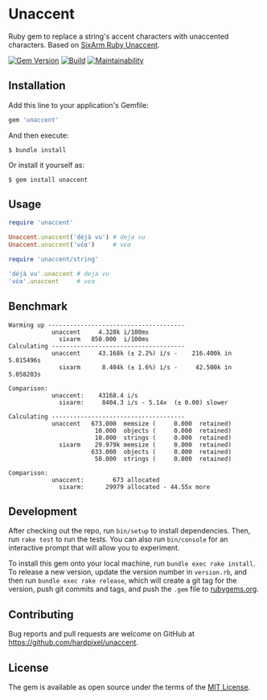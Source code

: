 # Unaccent

Ruby gem to replace a string's accent characters with unaccented characters. Based on [SixArm Ruby Unaccent](https://github.com/SixArm/sixarm_ruby_unaccent).

[![Gem Version](https://badge.fury.io/rb/unaccent.svg)](https://badge.fury.io/rb/unaccent)
[![Build](https://github.com/hardpixel/unaccent/actions/workflows/build.yml/badge.svg)](https://github.com/hardpixel/unaccent/actions/workflows/build.yml)
[![Maintainability](https://api.codeclimate.com/v1/badges/9070ea120ceeddbcc1d2/maintainability)](https://codeclimate.com/github/hardpixel/unaccent/maintainability)

## Installation

Add this line to your application's Gemfile:

```ruby
gem 'unaccent'
```

And then execute:

    $ bundle install

Or install it yourself as:

    $ gem install unaccent

## Usage

```ruby
require 'unaccent'

Unaccent.unaccent('déjà vu') # deja vu
Unaccent.unaccent('νέα')     # νεα

require 'unaccent/string'

'déjà vu'.unaccent # deja vu
'νέα'.unaccent     # νεα
```

## Benchmark

```
Warming up --------------------------------------
            unaccent     4.328k i/100ms
              sixarm   850.000  i/100ms
Calculating -------------------------------------
            unaccent     43.168k (± 2.2%) i/s -    216.400k in   5.015496s
              sixarm      8.404k (± 1.6%) i/s -     42.500k in   5.058203s

Comparison:
            unaccent:    43168.4 i/s
              sixarm:     8404.3 i/s - 5.14x  (± 0.00) slower

Calculating -------------------------------------
            unaccent   673.000  memsize (     0.000  retained)
                        10.000  objects (     0.000  retained)
                        10.000  strings (     0.000  retained)
              sixarm    29.979k memsize (     0.000  retained)
                       633.000  objects (     0.000  retained)
                        50.000  strings (     0.000  retained)

Comparison:
            unaccent:        673 allocated
              sixarm:      29979 allocated - 44.55x more
```

## Development

After checking out the repo, run `bin/setup` to install dependencies. Then, run `rake test` to run the tests. You can also run `bin/console` for an interactive prompt that will allow you to experiment.

To install this gem onto your local machine, run `bundle exec rake install`. To release a new version, update the version number in `version.rb`, and then run `bundle exec rake release`, which will create a git tag for the version, push git commits and tags, and push the `.gem` file to [rubygems.org](https://rubygems.org).

## Contributing

Bug reports and pull requests are welcome on GitHub at https://github.com/hardpixel/unaccent.

## License

The gem is available as open source under the terms of the [MIT License](https://opensource.org/licenses/MIT).
